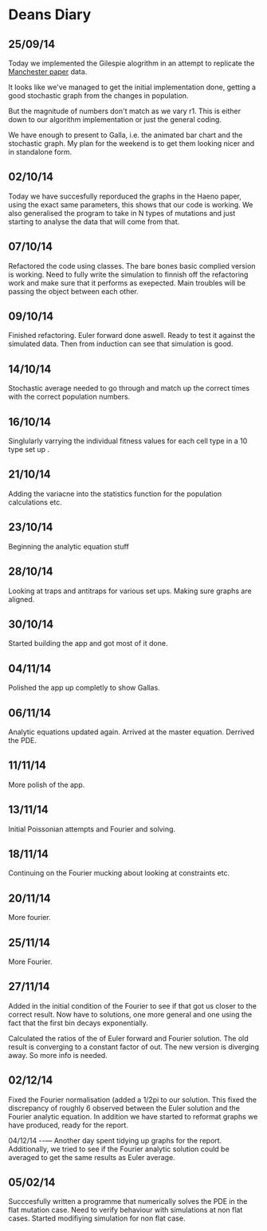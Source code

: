 Deans Diary
===

25/09/14
---

Today we implemented the Gilespie alogrithm in an attempt to replicate the [Manchester paper](https://github.com/MattDeanMPhys/Cancer/Papers/AshcroftMichorGalla.pdf) data. 

It looks like we've managed to get the initial implementation done, getting a good stochastic graph from the changes in population. 

But the magnitude of numbers don't match as we vary r1. This is either down to our algorithm implementation or just the general coding. 

We have enough to present to Galla, i.e. the animated bar chart and the stochastic graph. My plan for the weekend is to get them looking nicer and in standalone form. 

02/10/14
---

Today we have succesfully reporduced the graphs in the Haeno paper, using the exact same parameters, this shows that our code is working. 
We also generalised the program to take in N types of mutations and just starting to analyse the data that will come from that. 

07/10/14
---

Refactored the code using classes. The bare bones basic complied version is working. Need to fully write the simulation to finnish off the refactoring work and make sure that it performs as exepected. Main troubles will be passing the object between each other.


09/10/14
---

Finished refactoring. Euler forward done aswell. Ready to test it against the simulated data. Then from induction can see that simulation is good. 

14/10/14
---

Stochastic average needed to go through and match up the correct times with the correct population numbers. 

16/10/14
---

Singlularly varrying the individual fitness values for each cell type in a 10 type set up .

21/10/14
---

Adding the variacne into the statistics function for the population calculations etc. 

23/10/14
---

Beginning the analytic equation stuff


28/10/14
---

Looking at traps and antitraps for various set ups. Making sure graphs are aligned. 

30/10/14
---

Started building the app and got most of it done. 

04/11/14
---

Polished the app up completly to show Gallas. 


06/11/14
---

Analytic equations updated again. Arrived at the master equation. Derrived the PDE. 

11/11/14
---

More polish of the app. 

13/11/14
---

Initial Poissonian attempts and Fourier and solving. 

18/11/14
---

Continuing on the Fourier mucking about looking  at constraints etc. 

20/11/14
---

More fourier. 


25/11/14
---

More Fourier. 

27/11/14
---

Added in the initial condition of the Fourier to see if that got us closer to the correct result. 
Now have to solutions, one more general and one using the fact that the first bin decays exponentially. 

Calculated the ratios of the of Euler forward and Fourier solution. The old result is converging to a constant factor of out. The new version is diverging away. So more info is needed. 

02/12/14
---
Fixed the Fourier normalisation (added a 1/2pi to our solution. This fixed the discrepancy of roughly 6 observed between the Euler solution and the Fourier analytic equation. In addition we have started to reformat graphs we have produced, ready for the report. 

04/12/14
--—
Another day spent tidying up graphs for the report. Additionally, we tried to see if the Fourier analytic solution could be averaged to get the same results as Euler average. 

05/02/14
---

Succcesfully written a programme that numerically solves the PDE in the flat mutation case. Need to verify behaviour with simulations at non flat cases. Started modifiying simulation for non flat case. 





